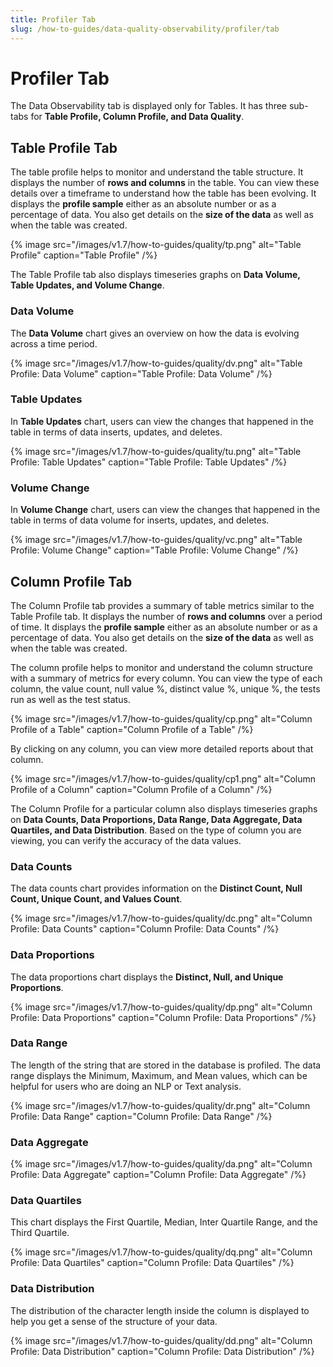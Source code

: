 ```yaml
---
title: Profiler Tab
slug: /how-to-guides/data-quality-observability/profiler/tab
---
```


# Profiler Tab

The Data Observability tab is displayed only for Tables. It has three sub-tabs for **Table Profile, Column Profile, and Data Quality**. 

## Table Profile Tab

The table profile helps to monitor and understand the table structure. It displays the number of **rows and columns** in the table. You can view these details over a timeframe to understand how the table has been evolving. It displays the **profile sample** either as an absolute number or as a percentage of data. You also get details on the **size of the data** as well as when the table was created.

{% image
src="/images/v1.7/how-to-guides/quality/tp.png"
alt="Table Profile"
caption="Table Profile"
/%}

The Table Profile tab also displays timeseries graphs on **Data Volume, Table Updates, and Volume Change**. 

### Data Volume

The **Data Volume** chart gives an overview on how the data is evolving across a time period. 

{% image
src="/images/v1.7/how-to-guides/quality/dv.png"
alt="Table Profile: Data Volume"
caption="Table Profile: Data Volume"
/%}

### Table Updates
In **Table Updates** chart, users can view the changes that happened in the table in terms of data inserts, updates, and deletes.

{% image
src="/images/v1.7/how-to-guides/quality/tu.png"
alt="Table Profile: Table Updates"
caption="Table Profile: Table Updates"
/%}

### Volume Change

In **Volume Change** chart, users can view the changes that happened in the table in terms of data volume for inserts, updates, and deletes.

{% image
src="/images/v1.7/how-to-guides/quality/vc.png"
alt="Table Profile: Volume Change"
caption="Table Profile: Volume Change"
/%}

## Column Profile Tab

The Column Profile tab provides a summary of table metrics similar to the Table Profile tab. It displays the number of **rows and columns** over a period of time. It displays the **profile sample** either as an absolute number or as a percentage of data. You also get details on the **size of the data** as well as when the table was created.

The column profile helps to monitor and understand the column structure with a summary of metrics for every column. You can view the type of each column, the value count, null value %, distinct value %, unique %, the tests run as well as the test status.

{% image
src="/images/v1.7/how-to-guides/quality/cp.png"
alt="Column Profile of a Table"
caption="Column Profile of a Table"
/%}

By clicking on any column, you can view more detailed reports about that column.

{% image
src="/images/v1.7/how-to-guides/quality/cp1.png"
alt="Column Profile of a Column"
caption="Column Profile of a Column"
/%}

The Column Profile for a particular column also displays timeseries graphs on **Data Counts, Data Proportions, Data Range, Data Aggregate, Data Quartiles, and Data Distribution**. Based on the type of column you are viewing, you can verify the accuracy of the data values.

### Data Counts

The data counts chart provides information on the **Distinct Count, Null Count, Unique Count, and Values Count**.

{% image
src="/images/v1.7/how-to-guides/quality/dc.png"
alt="Column Profile: Data Counts"
caption="Column Profile: Data Counts"
/%}

### Data Proportions

The data proportions chart displays the **Distinct, Null, and Unique Proportions**.

{% image
src="/images/v1.7/how-to-guides/quality/dp.png"
alt="Column Profile: Data Proportions"
caption="Column Profile: Data Proportions"
/%}

### Data Range

The length of the string that are stored in the database is profiled. The data range displays the Minimum, Maximum, and Mean values, which can be helpful for users who are doing an NLP or Text analysis.

{% image
src="/images/v1.7/how-to-guides/quality/dr.png"
alt="Column Profile: Data Range"
caption="Column Profile: Data Range"
/%}

### Data Aggregate

{% image
src="/images/v1.7/how-to-guides/quality/da.png"
alt="Column Profile: Data Aggregate"
caption="Column Profile: Data Aggregate"
/%}

### Data Quartiles

This chart displays the First Quartile, Median, Inter Quartile Range, and the Third Quartile.

{% image
src="/images/v1.7/how-to-guides/quality/dq.png"
alt="Column Profile: Data Quartiles"
caption="Column Profile: Data Quartiles"
/%}

### Data Distribution

The distribution of the character length inside the column is displayed to help you get a sense of the structure of your data.

{% image
src="/images/v1.7/how-to-guides/quality/dd.png"
alt="Column Profile: Data Distribution"
caption="Column Profile: Data Distribution"
/%}
